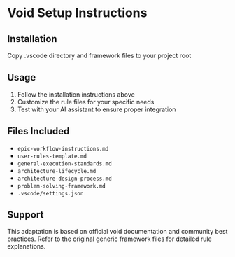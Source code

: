 # Void Setup Instructions

## Installation
Copy .vscode directory and framework files to your project root

## Usage
1. Follow the installation instructions above
2. Customize the rule files for your specific needs
3. Test with your AI assistant to ensure proper integration

## Files Included
- `epic-workflow-instructions.md`
- `user-rules-template.md`
- `general-execution-standards.md`
- `architecture-lifecycle.md`
- `architecture-design-process.md`
- `problem-solving-framework.md`
- `.vscode/settings.json`

## Support
This adaptation is based on official void documentation and community best practices.
Refer to the original generic framework files for detailed rule explanations.
